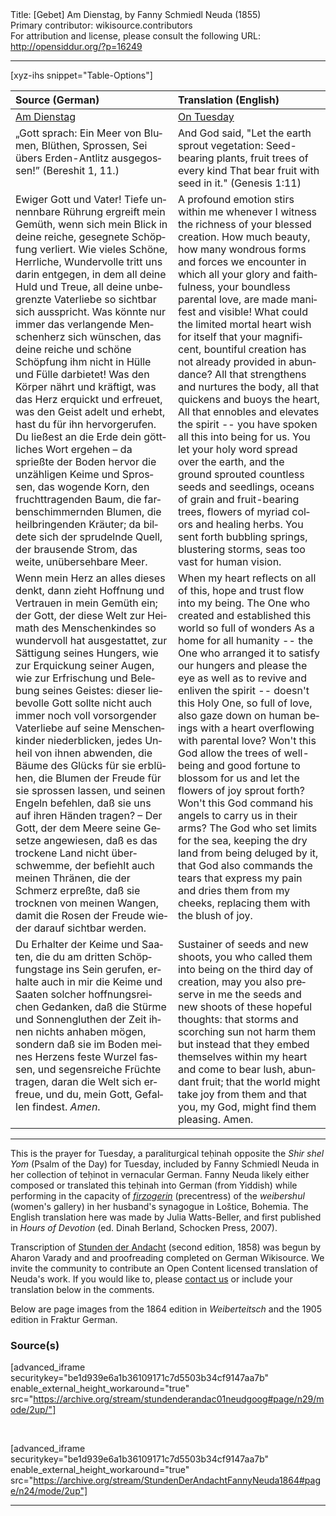 <html>
<head></head>
<body>
Title: [Gebet] Am Dienstag, by Fanny Schmiedl Neuda (1855)<br />
Primary contributor: wikisource.contributors<br />
For attribution and license, please consult the following URL: <a href="http://opensiddur.org/?p=16249">http://opensiddur.org/?p=16249</a>
<p />
<hr />

[xyz-ihs snippet="Table-Options"]<table style="margin-left: auto; margin-right: auto;" class="draggable">
<thead><tr><th id="x" style="text-align: left;">Source (German)</th><th style="text-align: left;">Translation (English)</th></tr></thead>
<tbody>
<tr><td style="vertical-align:top;">
<div class="german" lang="de">
<u>Am Dienstag</u>
</span></div></td>

<td style="vertical-align:top;">
<div class="english" lang="en">
<u>On Tuesday</u>
</span></div></td></tr>

<tr><td style="vertical-align:top;">
<div class="german" lang="de">
„Gott sprach: 
Ein Meer von Blumen, Blüthen, Sprossen, 
Sei übers Erden-Antlitz ausgegossen!” <span class="citation">(Bereshit 1, 11.)</span> 
</span></div></td>

<td style="vertical-align:top;">
<div class="english" lang="en">
And God said, 
"Let the earth sprout vegetation: Seed-bearing plants, fruit trees of every kind
That bear fruit with seed in it." <span class="citation">(Genesis 1:11)</span>
</span></div></td></tr>


<tr><td style="vertical-align:top;">
<div class="german" lang="de">
Ewiger Gott und Vater! Tiefe unnennbare Rührung ergreift mein Gemüth, wenn sich mein Blick in deine reiche, gesegnete Schöpfung verliert. Wie vieles Schöne, Herrliche, Wundervolle tritt uns darin entgegen, in dem all deine Huld und Treue, all deine unbegrenzte Vaterliebe so sichtbar sich ausspricht. Was könnte nur immer das verlangende Menschenherz sich wünschen, das deine reiche und schöne Schöpfung ihm nicht in Hülle und Fülle darbietet! Was den Körper nährt und kräftigt, was das Herz erquickt und erfreuet, was den Geist adelt und erhebt, hast du für ihn hervorgerufen. Du ließest an die Erde dein göttliches Wort ergehen – da sprießte der Boden hervor die unzähligen Keime und Sprossen, das wogende Korn, den fruchttragenden Baum, die farbenschimmernden Blumen, die heilbringenden Kräuter; da bildete sich der sprudelnde Quell, der brausende Strom, das weite, unübersehbare Meer. 
</span></div></td>

<td style="vertical-align:top;">
<div class="english" lang="en">
A profound emotion stirs within me whenever I witness the richness of your blessed creation. How much beauty, how many wondrous forms and forces we encounter in which all your glory and faithfulness, your boundless parental love, are made manifest and visible! What could the limited mortal heart wish for itself that your magnificent, bountiful creation has not already provided in abundance? All that strengthens and nurtures the body, all that quickens and buoys the heart, All that ennobles and elevates the spirit -- you have spoken all this into being for us. You let your holy word spread over the earth, and the ground sprouted countless seeds and seedlings, oceans of grain and fruit-bearing trees, flowers of myriad colors and healing herbs. You sent forth bubbling springs, blustering storms, seas too vast for human vision.
</span></div></td></tr>


<tr><td style="vertical-align:top;">
<div class="german" lang="de">
Wenn mein Herz an alles dieses denkt, dann zieht Hoffnung und Vertrauen in mein Gemüth ein; der Gott, der diese Welt zur Heimath des Menschenkindes so wundervoll hat ausgestattet, zur Sättigung seines Hungers, wie zur Erquickung seiner Augen, wie zur Erfrischung und Belebung seines Geistes: dieser liebevolle Gott sollte nicht auch immer noch voll vorsorgender Vaterliebe auf seine Menschenkinder niederblicken, jedes Unheil von ihnen abwenden, die Bäume des Glücks für sie erblühen, die Blumen der Freude für sie sprossen lassen, und seinen Engeln befehlen, daß sie uns auf ihren Händen tragen? – Der Gott, der dem Meere seine Gesetze angewiesen, daß es das trockene Land nicht überschwemme, der befiehlt auch meinen Thränen, die der Schmerz erpreßte, daß sie trocknen von meinen Wangen, damit die Rosen der Freude wieder darauf sichtbar werden. 
</span></div></td>

<td style="vertical-align:top;">
<div class="english" lang="en">
When my heart reflects on all of this, hope and trust flow into my being. The One who created and established this world so full of wonders As a home for all humanity -- the One who arranged it to satisfy our hungers and please the eye as well as to revive and enliven the spirit -- doesn't this Holy One, so full of love, also gaze down on human beings with a heart overflowing with parental love? Won't this God allow the trees of well-being and good fortune to blossom for us and let the flowers of joy sprout forth? Won't this God command his angels to carry us in their arms? The God who set limits for the sea, keeping the dry land from being deluged by it, that God also commands the tears that express my pain and dries them from my cheeks, replacing them with the blush of joy.
</span></div></td></tr>


<tr><td style="vertical-align:top;">
<div class="german" lang="de">
Du Erhalter der Keime und Saaten, die du am dritten Schöpfungstage ins Sein gerufen, erhalte auch in mir die Keime und Saaten solcher hoffnungsreichen Gedanken, daß die Stürme und Sonnengluthen der Zeit ihnen nichts anhaben mögen, sondern daß sie im Boden meines Herzens feste Wurzel fassen, und segensreiche Früchte tragen, daran die Welt sich erfreue, und du, mein Gott, Gefallen findest. <em>Amen</em>. 
</span></div></td>

<td style="vertical-align:top;">
<div class="english" lang="en">
Sustainer of seeds and new shoots, you who called them into being on the third day of creation, may you also preserve in me the seeds and new shoots of these hopeful thoughts: that storms and scorching sun not harm them but instead that they embed themselves within my heart and come to bear lush, abundant fruit; that the world might take joy from them and that you, my God, might find them pleasing. Amen.
</span></div></td></tr>
</tbody></table>

<hr />

This is the prayer for Tuesday, a paraliturgical teḥinah opposite the <em>Shir shel Yom</em> (Psalm of the Day) for Tuesday, included by Fanny Schmiedl Neuda in her collection of teḥinot in vernacular German. Fanny Neuda likely either composed or translated this teḥinah into German (from Yiddish) while performing in the capacity of <a href="https://en.wikipedia.org/wiki/Firzogerin"><em>firzogerin</em></a> (precentress) of the <em>weibershul</em> (women's gallery) in her husband's synagogue in Loštice, Bohemia. The English translation here was made by Julia Watts-Beller, and first published in <em>Hours of Devotion</em> (ed. Dinah Berland, Schocken Press, 2007).

Transcription of <a href="https://opensiddur.org/prayers-for/tkhines/stunden-der-andacht-hours-of-devotion-by-fanny-schmiedl-neuda/">Stunden der Andacht</a> (second edition, 1858) was begun by Aharon Varady and and proofreading completed on German Wikisource. We invite the community to contribute an Open Content licensed translation of Neuda's work. If you would like to, please <a href="https://opensiddur.org/contact/">contact us</a> or include your translation below in the comments.

Below are page images from the 1864 edition in <em>Weiberteitsch</em> and the 1905 edition in Fraktur German.

<h3>Source(s)</h3>

[advanced_iframe securitykey="be1d939e6a1b36109171c7d5503b34cf9147aa7b" enable_external_height_workaround="true" src="https://archive.org/stream/stundenderandac01neudgoog#page/n29/mode/2up/"]

&nbsp;

[advanced_iframe securitykey="be1d939e6a1b36109171c7d5503b34cf9147aa7b" enable_external_height_workaround="true" src="https://archive.org/stream/StundenDerAndachtFannyNeuda1864#page/n24/mode/2up"]

<hr />

&nbsp;
</body>
</html>